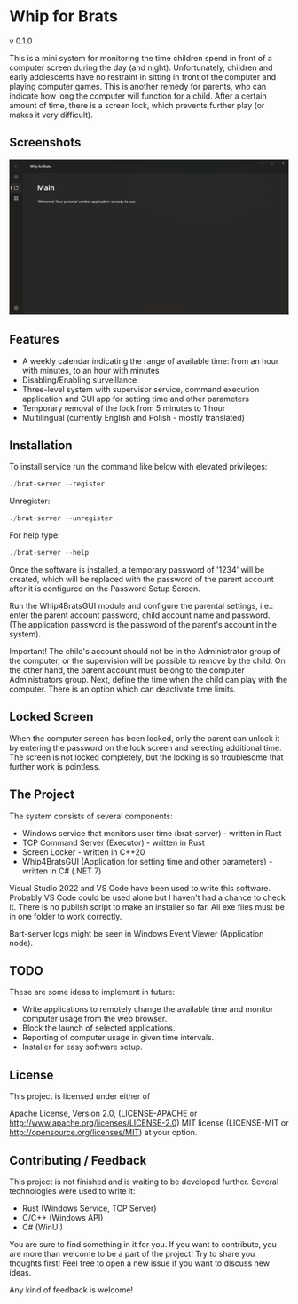 # Whip for Brats

v 0.1.0

This is a mini system for monitoring the time children spend in front of a computer screen during the day (and night). Unfortunately, children and early adolescents have no restraint in sitting in front of the computer and playing computer games. This is another remedy for parents, who can indicate how long the computer will function for a child.
After a certain amount of time, there is a screen lock, which prevents further play (or makes it very difficult).

## Screenshots

![Whip for Brats GUI App](https://github.com/rozensoftware/whip4brats/blob/master/whip4bratsgui.png)

## Features

- A weekly calendar indicating the range of available time: from an hour with minutes, to an hour with minutes
- Disabling/Enabling surveillance
- Three-level system with supervisor service, command execution application and GUI app for setting time and other parameters
- Temporary removal of the lock from 5 minutes to 1 hour
- Multilingual (currently English and Polish - mostly translated)

## Installation

To install service run the command like below with elevated privileges:

```powershell
./brat-server --register
```

Unregister:

```powershell
./brat-server --unregister
```

For help type:

```powershell
./brat-server --help
```

Once the software is installed, a temporary password of '1234' will be created, which will be replaced with the password of the parent account after it is configured on the Password Setup Screen.

Run the Whip4BratsGUI module and configure the parental settings, i.e.: enter the parent account password, child account name and password.
(The application password is the password of the parent's account in the system).

Important! The child's account should not be in the Administrator group of the computer, or the supervision will be possible to remove by the child. On the other hand, the parent account must belong to the computer Administrators group.
Next, define the time when the child can play with the computer. There is an option which can deactivate time limits.

## Locked Screen

When the computer screen has been locked, only the parent can unlock it by entering the password on the lock screen and selecting additional time.
The screen is not locked completely, but the locking is so troublesome that further work is pointless.

## The Project

The system consists of several components:

- Windows service that monitors user time (brat-server) - written in Rust
- TCP Command Server (Executor) - written in Rust
- Screen Locker - written in C++20
- Whip4BratsGUI (Application for setting time and other parameters) - written in C# (.NET 7)

Visual Studio 2022 and VS Code have been used to write this software. Probably VS Code could be used alone but I haven't had a chance to check it.
There is no publish script to make an installer so far. All exe files must be in one folder to work correctly.

Bart-server logs might be seen in Windows Event Viewer (Application node).

## TODO

These are some ideas to implement in future:

- Write applications to remotely change the available time and monitor computer usage from the web browser.
- Block the launch of selected applications.
- Reporting of computer usage in given time intervals.
- Installer for easy software setup.

## License

This project is licensed under either of

Apache License, Version 2.0, (LICENSE-APACHE or <http://www.apache.org/licenses/LICENSE-2.0>) MIT license (LICENSE-MIT or <http://opensource.org/licenses/MIT>) at your option.

## Contributing / Feedback

This project is not finished and is waiting to be developed further.
Several technologies were used to write it:

- Rust (Windows Service, TCP Server)
- C/C++ (Windows API)
- C# (WinUI)

You are sure to find something in it for you.
If you want to contribute, you are more than welcome to be a part of the project! Try to share you thoughts first! Feel free to open a new issue if you want to discuss new ideas.

Any kind of feedback is welcome!
